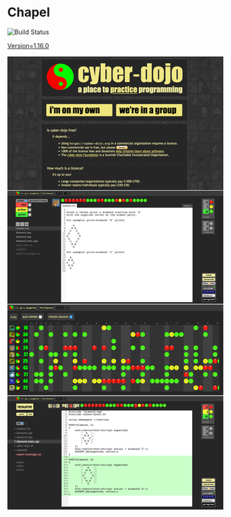 # Chapel

![Build Status](https://travis-ci.org/cyber-dojo-languages/chapel.svg?branch=master)

[Version=1.16.0](https://github.com/cyber-dojo-languages/chapel/blob/master/check_version.sh)

![cyber-dojo.org home page](https://github.com/cyber-dojo/cyber-dojo/blob/master/shared/home_page_snapshot.png)

